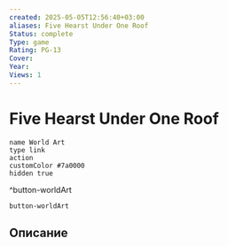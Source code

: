 ```yaml
---
created: 2025-05-05T12:56:40+03:00
aliases: Five Hearst Under One Roof
Status: complete
Type: game
Rating: PG-13
Cover:
Year:
Views: 1
---
```


# Five Hearst Under One Roof




```button
name World Art
type link
action 
customColor #7a0000
hidden true
```
^button-worldArt



`button-worldArt`

## Описание


